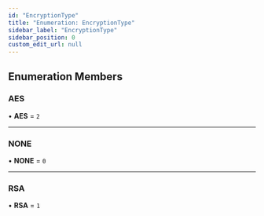 ```yaml
---
id: "EncryptionType"
title: "Enumeration: EncryptionType"
sidebar_label: "EncryptionType"
sidebar_position: 0
custom_edit_url: null
---
```


## Enumeration Members

### AES

• **AES** = ``2``

___

### NONE

• **NONE** = ``0``

___

### RSA

• **RSA** = ``1``
